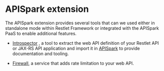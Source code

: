 APISpark extension
==================

The APISpark extension provides several tools that can we used either in standalone mode within Restlet Framework or integrated with the APISpark PaaS to enable additional features.

* [Introspector](introspector.md) , a tool to extract the web API definition of your Restlet API or JAX-RS API application and import it in [APISpark](https://apispark.com/) to provide documentation and tooling.

* [Firewall](firewall.md), a service that adds rate limitation to your web API.
